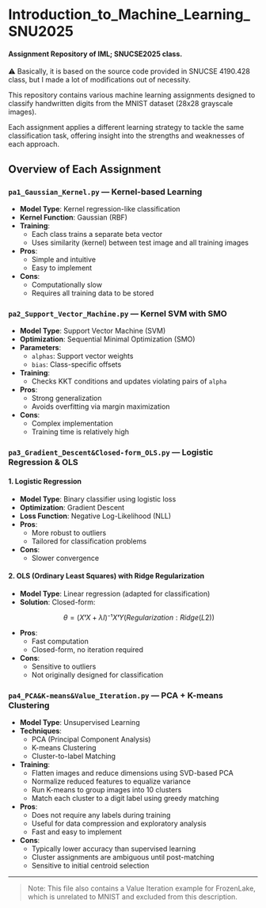 # Introduction_to_Machine_Learning_SNU2025
#### Assignment Repository of IML; SNUCSE2025 class.

⚠️
Basically, it is based on the source code provided in SNUCSE 4190.428 class, but I made a lot of modifications out of necessity.

This repository contains various machine learning assignments designed to classify handwritten digits from the MNIST dataset (28x28 grayscale images). 

Each assignment applies a different learning strategy to tackle the same classification task, offering insight into the strengths and weaknesses of each approach.

## Overview of Each Assignment

### `pa1_Gaussian_Kernel.py` — **Kernel-based Learning**

- **Model Type**: Kernel regression-like classification
- **Kernel Function**: Gaussian (RBF)
- **Training**:
  - Each class trains a separate beta vector
  - Uses similarity (kernel) between test image and all training images
- **Pros**:
  - Simple and intuitive
  - Easy to implement
- **Cons**:
  - Computationally slow
  - Requires all training data to be stored

### `pa2_Support_Vector_Machine.py` — **Kernel SVM with SMO**

- **Model Type**: Support Vector Machine (SVM)
- **Optimization**: Sequential Minimal Optimization (SMO)
- **Parameters**:
  - `alphas`: Support vector weights
  - `bias`: Class-specific offsets
- **Training**:
  - Checks KKT conditions and updates violating pairs of `alpha`
- **Pros**:
  - Strong generalization
  - Avoids overfitting via margin maximization
- **Cons**:
  - Complex implementation
  - Training time is relatively high

### `pa3_Gradient_Descent&Closed-form_OLS.py` — **Logistic Regression & OLS**

#### 1. **Logistic Regression**
- **Model Type**: Binary classifier using logistic loss
- **Optimization**: Gradient Descent
- **Loss Function**: Negative Log-Likelihood (NLL)
- **Pros**:
  - More robust to outliers
  - Tailored for classification problems
- **Cons**:
  - Slower convergence

#### 2. **OLS (Ordinary Least Squares) with Ridge Regularization**
- **Model Type**: Linear regression (adapted for classification)
- **Solution**: Closed-form:
  ```math
  θ = (XᵗX + λI)⁻¹ XᵗY
    (Regularization: Ridge (L2))
- **Pros**:
  - Fast computation
  - Closed-form, no iteration required
- **Cons**:
  - Sensitive to outliers
  - Not originally designed for classification

### `pa4_PCA&K-means&Value_Iteration.py` — **PCA + K-means Clustering**

- **Model Type**: Unsupervised Learning
- **Techniques**:
  - PCA (Principal Component Analysis)
  - K-means Clustering
  - Cluster-to-label Matching
- **Training**:
  - Flatten images and reduce dimensions using SVD-based PCA
  - Normalize reduced features to equalize variance
  - Run K-means to group images into 10 clusters
  - Match each cluster to a digit label using greedy matching
- **Pros**:
  - Does not require any labels during training
  - Useful for data compression and exploratory analysis
  - Fast and easy to implement
- **Cons**:
  - Typically lower accuracy than supervised learning
  - Cluster assignments are ambiguous until post-matching
  - Sensitive to initial centroid selection
---
> Note: This file also contains a Value Iteration example for FrozenLake, which is unrelated to MNIST and excluded from this description.